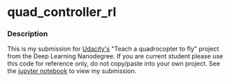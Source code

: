 # quad_controller_rl

### Description
This is my submission for [Udacity's](https://www.udacity.com) "Teach a quadrocopter to fly" project from the Deep Learning Nanodegree.
If you are current student please use this code for reference only, do not copy/paste into your own project. See the [jupyter notebook](https://github.com/jbell303/quad_controller_rl/blob/master/notebooks/RL-Quadcopter.ipynb) to view my submission.
